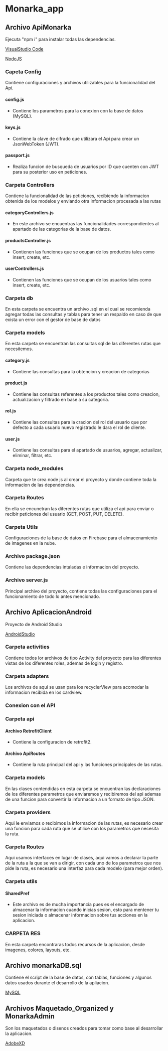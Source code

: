# Monarka_app

## Archivo ApiMonarka
Ejecuta "npm i" para instalar todas las dependencias.

[VisualStudio Code](https://code.visualstudio.com/)

[NodeJS](https://nodejs.org/en/)

### Capeta Config
Contiene configuraciones y archivos utilizables para la funcionalidad del Api.

 #### config.js
 - Contiene los parametros para la conexion con la base de datos (MySQL).
 #### keys.js
 - Contiene la clave de cifrado que utilizara el Api para crear un JsonWebToken (JWT).
 #### passport.js
 - Realiza funcion de busqueda de usuarios por ID que cuenten con JWT para su posterior uso en peticiones.

### Carpeta Controllers
Contiene la funcionalidad de las peticiones, recibiendo la informacion obtenida de los modelos y enviando otra informacion procesada a las rutas

 #### categoryControllers.js
 - En este archivo se encuentras las funcionalidades correspondientes al apartado de las categorias de la base de datos.
 #### productsController.js
 - Contienen las funciones que se ocupan de los productos tales como insert, create, etc.
 #### userControllers.js
 - Contienen las funciones que se ocupan de los usuarios tales como insert, create, etc.

### Carpeta db
En esta carpeta se encuentra un archivo .sql en el cual se recomienda agregar todas las consultas y tablas para tener un respaldo en caso de que exista un error con el gestor de base de datos

### Carpeta models
En esta carpeta se encuentran las consultas sql de las diferentes rutas que necesitemos.

  #### category.js
  - Contiene las consultas para la obtencion y creacion de categorias
  #### product.js
  - Contiene las consultas referentes a los productos tales como creacion, actualizacion y filtrado en base a su categoria.
  #### rol.js
  - Contiene las consultas para la cracion del rol del usuario que por defecto a cada usuario nuevo registrado le dara el rol de cliente.
  #### user.js
  - Contiene las consultas para el apartado de usuarios, agregar, actualizar, eliminar, filtrar, etc.

### Carpeta node_modules
Carpeta que te crea node js al crear el proyecto y donde contiene toda la informacion de las dependencias.

### Carpeta Routes
En ella se encunetran las diferentes rutas que utiliza el api para enviar o recibir peticiones del usuario (GET, POST, PUT, DELETE).

### Carpeta Utils
Configuraciones de la base de datos en Firebase para el almacenamiento de imagenes en la nube.

### Archivo package.json
Contiene las dependencias intaladas e informacion del proyecto.

### Archivo server.js
Principal archivo del proyecto, contiene todas las configuraciones para el funcionamiento de todo lo antes mencionado.


## Archivo AplicacionAndroid
Proyecto de Android Studio

[AndroidStudio](https://developer.android.com/studio)

### Carpeta activities
Contiene todos lor archivos de tipo Activity del proyecto para las diferentes vistas de los diferentes roles, ademas de login y registro.

### Carpeta adapters
Los archivos de aqui se usan para los recyclerView para acomodar la informacion recibida en los cardview.

### Conexion con el API

### Carpeta api
#### Archivo RetrofitClient
- Contiene la configuracion de retrofit2.
#### Archivo ApiRoutes
- Contiene la ruta principal del api y las funciones principales de las rutas.

### Carpeta models
En las clases contendidas en esta carpeta se encuentran las declaraciones de los diferentes parametros que enviaremos y recibiremos del api ademas de una funcion
para convertir la informacion a un formato de tipo JSON.

### Carpeta providers
Aqui le enviamos o recibimos la informacion de las rutas, es necesario crear una funcion para cada ruta que se utilice con los parametros que necesita la ruta.

### Carpeta Routes
Aqui usamos interfaces en lugar de clases, aqui vamos a declarar la parte de la ruta a la que se van a dirigir, con cada uno de los parametros que nos pide la ruta,
es necesario una interfaz para cada modelo (para mejor orden).

### Carpeta utils
#### SharedPref
- Este archivo es de mucha importancia pues es el encargado de almacenar la informacion cuando inicias sesion, esto para mentener tu sesion iniciada o almacenar 
informacion sobre tus acciones en la aplicacion.

### CARPETA RES
En esta carpeta encontraras todos recursos de la aplicacion, desde imagenes, colores, layouts, etc.


## Archivo monarkaDB.sql
Contiene el script de la base de datos, con tablas, funciones y algunos datos usados durante el desarrollo de la apliacion.

[MySQL](https://www.mysql.com/)

## Archivos Maquetado_Organized y MonarkaAdmin
Son los maquetados o disenos creados para tomar como base al desarrollar la aplicacion.

[AdobeXD](https://helpx.adobe.com/xd/get-started.html)




